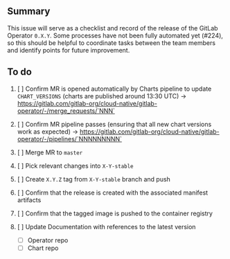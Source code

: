 ## Summary

This issue will serve as a checklist and record of the release of the GitLab Operator `0.X.Y`. Some processes have not been fully automated yet (#224), so this should be helpful to coordinate tasks between the team members and identify points for future improvement.

## To do

1. [ ] Confirm MR is opened automatically by Charts pipeline to update `CHART_VERSIONS` (charts are published around 13:30 UTC) -> https://gitlab.com/gitlab-org/cloud-native/gitlab-operator/-/merge_requests/`NNN`
1. [ ] Confirm MR pipeline passes (ensuring that all new chart versions work as expected) -> https://gitlab.com/gitlab-org/cloud-native/gitlab-operator/-/pipelines/`NNNNNNNNN`
1. [ ] Merge MR to `master`
1. [ ] Pick relevant changes into `X-Y-stable`
1. [ ] Create `X.Y.Z` tag from `X-Y-stable` branch and push
1. [ ] Confirm that the release is created with the associated manifest artifacts
1. [ ] Confirm that the tagged image is pushed to the container registry
1. [ ] Update Documentation with references to the latest version

   * [ ] Operator repo
   * [ ] Chart repo

